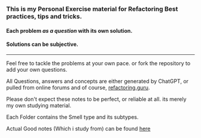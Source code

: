 ### This is my Personal Exercise material for Refactoring Best practices, tips and tricks.

#### Each problem _as a question_ with its own solution.

#### Solutions can be subjective.
---

Feel free to tackle the problems at your own pace. or fork the repository to add your own questions.

All Questions, answers and concepts are either generated by ChatGPT, or pulled from online forums and of course, [refactoring.guru](https://refactoring.guru/refactoring/smells).

Please don't expect these notes to be perfect, or reliable at all.
its merely my own studying material.

Each Folder contains the Smell type and its subtypes.

Actual Good notes (Which i study from) can be found [here](https://refactoring.guru/refactoring/smells)
